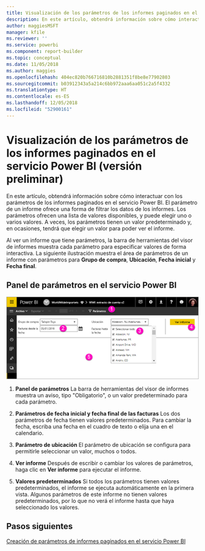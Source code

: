 ```yaml
---
title: Visualización de los parámetros de los informes paginados en el servicio Power BI (versión preliminar)
description: En este artículo, obtendrá información sobre cómo interactuar con los parámetros de los informes paginados en el servicio Power BI.
author: maggiesMSFT
manager: kfile
ms.reviewer: ''
ms.service: powerbi
ms.component: report-builder
ms.topic: conceptual
ms.date: 11/05/2018
ms.author: maggies
ms.openlocfilehash: 404ec820b766716810b2881351f8be8e77902803
ms.sourcegitcommit: b03912343a5a214c6bb972aaa6aa051c2a5f4332
ms.translationtype: HT
ms.contentlocale: es-ES
ms.lasthandoff: 12/05/2018
ms.locfileid: "52900161"
---
```

# <a name="view-parameters-for-paginated-reports-in-the-power-bi-service-preview"></a>Visualización de los parámetros de los informes paginados en el servicio Power BI (versión preliminar)

En este artículo, obtendrá información sobre cómo interactuar con los parámetros de los informes paginados en el servicio Power BI.  El parámetro de un informe ofrece una forma de filtrar los datos de los informes. Los parámetros ofrecen una lista de valores disponibles, y puede elegir uno o varios valores. A veces, los parámetros tienen un valor predeterminado y, en ocasiones, tendrá que elegir un valor para poder ver el informe.  

Al ver un informe que tiene parámetros, la barra de herramientas del visor de informes muestra cada parámetro para especificar valores de forma interactiva. La siguiente ilustración muestra el área de parámetros de un informe con parámetros para **Grupo de compra**, **Ubicación**, **Fecha inicial** y **Fecha final**.  

## <a name="parameters-pane-in-the-power-bi-service"></a>Panel de parámetros en el servicio Power BI

![Visualización de informes paginados con parámetros](media/paginated-reports-view-parameters/power-bi-paginated-view-parameters.png)
  
1.  **Panel de parámetros** La barra de herramientas del visor de informes muestra un aviso, tipo "Obligatorio", o un valor predeterminado para cada parámetro.    
  
2.  **Parámetros de fecha inicial y fecha final de las facturas** Los dos parámetros de fecha tienen valores predeterminados. Para cambiar la fecha, escriba una fecha en el cuadro de texto o elija una en el calendario.  
  
3.  **Parámetro de ubicación** El parámetro de ubicación se configura para permitirle seleccionar un valor, muchos o todos. 
  
4.  **Ver informe** Después de escribir o cambiar los valores de parámetros, haga clic en **Ver informe** para ejecutar el informe. 

5. **Valores predeterminados** Si todos los parámetros tienen valores predeterminados, el informe se ejecuta automáticamente en la primera vista. Algunos parámetros de este informe no tienen valores predeterminados, por lo que no verá el informe hasta que haya seleccionado los valores.  

## <a name="next-steps"></a>Pasos siguientes

[Creación de parámetros de informes paginados en el servicio Power BI](paginated-reports-parameters.md)

